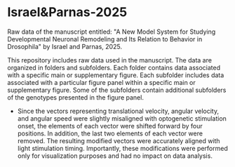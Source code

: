 # Israel&Parnas-2025
Raw data of the manuscript entitled: "A New Model System for Studying Developmental Neuronal Remodeling and Its Relation to Behavior in Drosophila" by Israel and Parnas, 2025.

This repository includes raw data used in the manuscript. 
The data are organized in folders and subfolders. 
Each folder contains data associated with a specific main or supplementary figure. 
Each subfolder includes data associated with a particular figure panel within a specific main or supplementary figure. 
Some of the subfolders contain additional subfolders of the genotypes presented in the figure panel.

* Since the vectors representing translational velocity, angular velocity, and angular speed were slightly misaligned with optogenetic stimulation onset, the elements of each vector were shifted forward by four positions. In addition, the last two elements of each vector were removed. The resulting modified vectors were accurately aligned with light stimulation timing. Importantly, these modifications were performed only for visualization purposes and had no impact on data analysis.       
